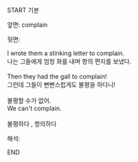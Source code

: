 START
기본

앞면:
complain


뒷면:
<div>I wrote them a stinking letter to complain. </div><div>나는 그들에게 엄청 화를 내며 항의 편지를 보냈다.</div><div><br></div><div>Then they had the gall to complain! </div><div><div>그런데 그들이 뻔뻔스럽게도 불평을 하다니!</div></div><div><br></div><div><div><div>불평할 수가 없어.</div></div><div><div>We can't complain.</div></div></div><div><br></div><div>불평하다 , 항의하다</div>


해석:

END